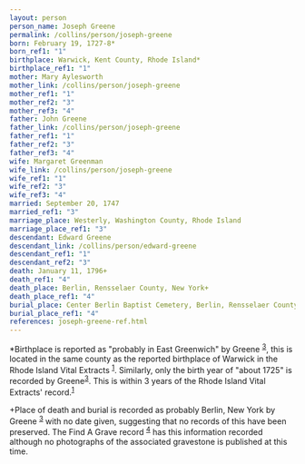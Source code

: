 ```yaml
---
layout: person
person_name: Joseph Greene
permalink: /collins/person/joseph-greene
born: February 19, 1727-8*
born_ref1: "1"
birthplace: Warwick, Kent County, Rhode Island*
birthplace_ref1: "1"
mother: Mary Aylesworth
mother_link: /collins/person/joseph-greene
mother_ref1: "1"
mother_ref2: "3"
mother_ref3: "4"
father: John Greene
father_link: /collins/person/joseph-greene
father_ref1: "1"
father_ref2: "3"
father_ref3: "4"
wife: Margaret Greenman
wife_link: /collins/person/joseph-greene
wife_ref1: "1"
wife_ref2: "3"
wife_ref3: "4"
married: September 20, 1747
married_ref1: "3"
marriage_place: Westerly, Washington County, Rhode Island
marriage_place_ref1: "3"
descendant: Edward Greene
descendant_link: /collins/person/edward-greene
descendant_ref1: "1"
descendant_ref2: "3"
death: January 11, 1796+
death_ref1: "4"
death_place: Berlin, Rensselaer County, New York+
death_place_ref1: "4"
burial_place: Center Berlin Baptist Cemetery, Berlin, Rensselaer County, New York+
burial_place_ref1: "4"
references: joseph-greene-ref.html
---
```


*Birthplace is reported as "probably in East Greenwich" by Greene <sup>[3](#3)</sup>, this is located in the same county as the reported birthplace of Warwick in the Rhode Island Vital Extracts <sup>[1](#1)</sup>. Similarly, only the birth year of "about 1725" is recorded by Greene<sup>[3](#3)</sup>. This is within 3 years of the Rhode Island Vital Extracts' record.<sup>[1](#1)</sup>

+Place of death and burial is recorded as probably Berlin, New York by Greene <sup>[3](#3)</sup> with no date given, suggesting that no records of this have been preserved. The Find A Grave record <sup>[4](#4)</sup> has this information recorded although no photographs of the associated gravestone is published at this time.

